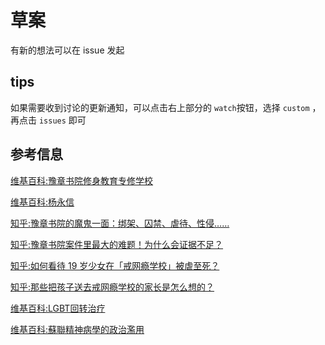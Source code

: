 # 草案

有新的想法可以在 issue 发起

## tips 
如果需要收到讨论的更新通知，可以点击右上部分的 `watch`按钮，选择 `custom` ，再点击 `issues` 即可

## 参考信息
[维基百科:豫章书院修身教育专修学校](https://zh.wikipedia.org/wiki/%E8%B1%AB%E7%AB%A0%E4%B9%A6%E9%99%A2%E4%BF%AE%E8%BA%AB%E6%95%99%E8%82%B2%E4%B8%93%E4%BF%AE%E5%AD%A6%E6%A0%A1)

[维基百科:杨永信](https://zh.wikipedia.org/wiki/%E6%9D%A8%E6%B0%B8%E4%BF%A1)

[知乎:豫章书院的魔鬼一面：绑架、囚禁、虐待、性侵……](https://zhuanlan.zhihu.com/p/85198704)

[知乎:豫章书院案件里最大的难题！为什么会证据不足？](https://zhuanlan.zhihu.com/p/88560153)

[知乎:如何看待 19 岁少女在「戒网瘾学校」被虐至死？](https://www.zhihu.com/question/24205341)

[知乎:那些把孩子送去戒网瘾学校的家长是怎么想的？](https://www.zhihu.com/question/67605875)

[维基百科:LGBT回转治疗](https://zh.wikipedia.org/wiki/LGBT%E8%BF%B4%E8%BD%89%E6%B2%BB%E7%99%82#21%E4%B8%96%E7%B4%80)

[维基百科:蘇聯精神病學的政治濫用](https://zh.wikipedia.org/wiki/%E8%98%87%E8%81%AF%E7%B2%BE%E7%A5%9E%E7%97%85%E5%AD%B8%E7%9A%84%E6%94%BF%E6%B2%BB%E6%BF%AB%E7%94%A8)
